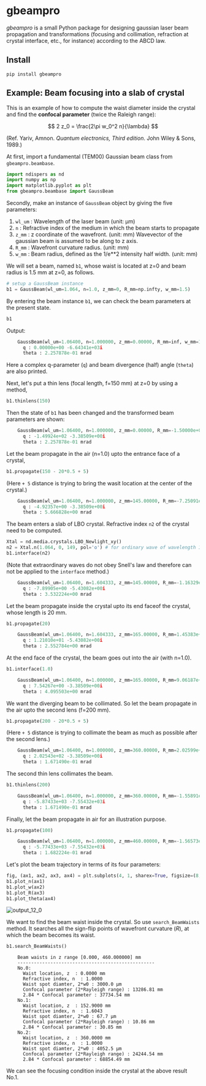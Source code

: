 # gbeampro

*gbeampro* is a small Python package for designing gaussian laser beam propagation and transformations (focusing and collimation, refraction at crystal interface, etc., for instance)  according to the ABCD law.

## Install
```shell
pip install gbeampro
```

## Example: Beam focusing into a slab of crystal

This is an example of how to compute the waist diameter inside the crystal and find the **confocal parameter** (twice the Raleigh range):

$$ 2 z_0 = \frac{2\pi w_0^2 n}{\lambda} $$

(Ref. Yariv, Amnon. *Quantum electronics, Third edition*. John Wiley & Sons, 1989.)

At first, import a fundamental (TEM00) Gaussian beam class from `gbeampro.beambase`.
```python
import ndispers as nd
import numpy as np
import matplotlib.pyplot as plt
from gbeampro.beambase import GaussBeam
```

Secondly, make an instance of `GaussBeam` object by giving the five parameters:
1. `wl_um` : Wavelength of the laser beam (unit: µm)
2. `n` : Refractive index of the medium in which the beam starts to propagate
3. `z_mm` : z coordinate of the wavefront. (unit: mm)
            Wavevector of the gaussian beam is assumed to be along to z axis.
4. `R_mm` :  Wavefront curvature radius. (unit: mm)
5. `w_mm` : Beam radius, defined as the 1/e**2 intensity half width. (unit: mm)

We will set a beam, named `b1`,  whose waist is located at z=0 and beam radius is 1.5 mm at z=0, as follows.
```python
# setup a GaussBeam instance
b1 = GaussBeam(wl_um=1.064, n=1.0, z_mm=0, R_mm=np.infty, w_mm=1.5)
```

By entering the beam instance `b1`, we can check the beam parameters at the present state.
```python
b1
```


Output:
```python
    GaussBeam(wl_um=1.06400, n=1.000000, z_mm=0.00000, R_mm=inf, w_mm=1.50000)
      q : 0.00000e+00 -6.64341e+03i
      theta : 2.257878e-01 mrad
```

Here a complex q-parameter (`q`) and beam divergence (half) angle (`theta`) are also printed.


Next, let's put a thin lens (focal length, f=150 mm) at z=0 by using a method,
```python
b1.thinlens(150)
```

Then the state of `b1` has been changed and the transformed beam parameters are shown:

```python
    GaussBeam(wl_um=1.06400, n=1.000000, z_mm=0.00000, R_mm=-1.50000e+02, w_mm=1.50000)
      q : -1.49924e+02 -3.38509e+00i
      theta : 2.257878e-01 mrad
```

Let the beam propagate in the air (n=1.0) upto the entrance face of a crystal,


```python
b1.propagate(150 - 20*0.5 + 5)
```
(Here `+ 5` distance is trying to bring the wasit location at the center of the crystal.)

```python
    GaussBeam(wl_um=1.06400, n=1.000000, z_mm=145.00000, R_mm=-7.25091e+00, w_mm=0.05977)
      q : -4.92357e+00 -3.38509e+00i
      theta : 5.666828e+00 mrad
```

The beam enters a slab of LBO crystal. Refractive index `n2` of the crystal need to be computed. 


```python
Xtal = nd.media.crystals.LBO_Newlight_xy()
n2 = Xtal.n(1.064, 0, 149, pol='o') # for ordinary wave of wavelength 1.064 µm and temperature 149 degC.
b1.interface(n2)
```
(Note that extraordinary waves do not obey Snell's law and therefore can not be applied to the `interface` method.)

```python
    GaussBeam(wl_um=1.06400, n=1.604333, z_mm=145.00000, R_mm=-1.16329e+01, w_mm=0.05977)
      q : -7.89905e+00 -5.43082e+00i
      theta : 3.532224e+00 mrad
```

Let the beam propagate inside the crystal upto its end faceof the crystal, whose length is 20 mm.

```python
b1.propagate(20)
```

```python
    GaussBeam(wl_um=1.06400, n=1.604333, z_mm=165.00000, R_mm=1.45383e+01, w_mm=0.08270)
      q : 1.21010e+01 -5.43082e+00i
      theta : 2.552784e+00 mrad
```

At the end face of the crystal, the beam goes out into the air (with n=1.0).

```python
b1.interface(1.0)
```

```python
    GaussBeam(wl_um=1.06400, n=1.000000, z_mm=165.00000, R_mm=9.06187e+00, w_mm=0.08270)
      q : 7.54267e+00 -3.38509e+00i
      theta : 4.095503e+00 mrad
```

We want the diverging beam to be collimated. So let the beam propagate in the air upto the second lens (f=200 mm).

```python
b1.propagate(200 - 20*0.5 + 5)
```
(Here `+ 5` distance is trying to collimate the beam as much as possible after the second lens.)

```python
    GaussBeam(wl_um=1.06400, n=1.000000, z_mm=360.00000, R_mm=2.02599e+02, w_mm=2.02623)
      q : 2.02543e+02 -3.38509e+00i
      theta : 1.671490e-01 mrad
```

The second thin lens collimates the beam.

```python
b1.thinlens(200)
```

```python
    GaussBeam(wl_um=1.06400, n=1.000000, z_mm=360.00000, R_mm=-1.55891e+04, w_mm=2.02623)
      q : -5.87433e+03 -7.55432e+03i
      theta : 1.671490e-01 mrad
```

Finally, let the beam propagate in air for an illustration purpose.

```python
b1.propagate(100)
```

```python
    GaussBeam(wl_um=1.06400, n=1.000000, z_mm=460.00000, R_mm=-1.56573e+04, w_mm=2.01330)
      q : -5.77433e+03 -7.55432e+03i
      theta : 1.682224e-01 mrad
```

Let's plot the beam trajectory in terms of its four parameters:

```python
fig, (ax1, ax2, ax3, ax4) = plt.subplots(4, 1, sharex=True, figsize=(8, 16), facecolor="white")
b1.plot_n(ax1)
b1.plot_w(ax2)
b1.plot_R(ax3)
b1.plot_theta(ax4)
```


    
![output_12_0](https://user-images.githubusercontent.com/88579896/179395036-151ba08b-37c3-4ecd-b0d0-ac2598329c24.png)

    
We want to find the beam waist inside the crystal. So use `search_BeamWaists` method. It searches all the sign-flip points of wavefront curvature (*R*), at which the beam becomes its waist.


```python
b1.search_BeamWaists()
```

```
    Beam waists in z range [0.000, 460.000000] mm
    --------------------------------------------------
    No.0:
      Waist location, z  : 0.0000 mm
      Refractive index, n  : 1.0000
      Waist spot diamter, 2*w0 : 3000.0 µm
      Confocal parameter (2*Rayleigh range) : 13286.81 mm
      2.84 * Confocal parameter : 37734.54 mm
    No.1:
      Waist location, z  : 152.9000 mm
      Refractive index, n  : 1.6043
      Waist spot diamter, 2*w0 : 67.7 µm
      Confocal parameter (2*Rayleigh range) : 10.86 mm
      2.84 * Confocal parameter : 30.85 mm
    No.2:
      Waist location, z  : 360.0000 mm
      Refractive index, n  : 1.0000
      Waist spot diamter, 2*w0 : 4052.5 µm
      Confocal parameter (2*Rayleigh range) : 24244.54 mm
      2.84 * Confocal parameter : 68854.49 mm
```

We can see the focusing condition inside the crystal at the above result No.1.

